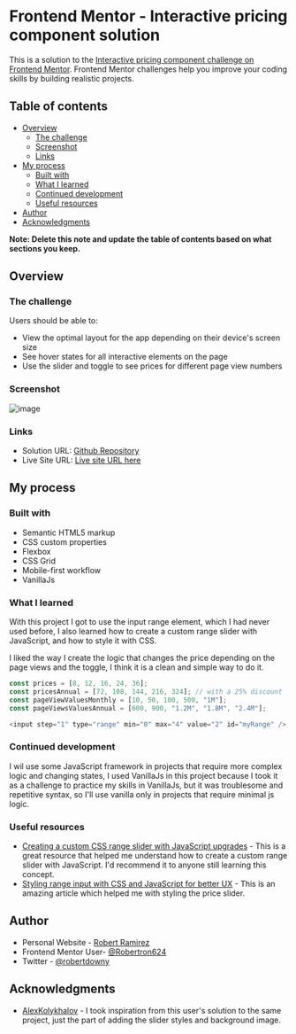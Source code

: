 # Frontend Mentor - Interactive pricing component solution

This is a solution to the [Interactive pricing component challenge on Frontend Mentor](https://www.frontendmentor.io/challenges/interactive-pricing-component-t0m8PIyY8). Frontend Mentor challenges help you improve your coding skills by building realistic projects.

## Table of contents

-   [Overview](#overview)
    -   [The challenge](#the-challenge)
    -   [Screenshot](#screenshot)
    -   [Links](#links)
-   [My process](#my-process)
    -   [Built with](#built-with)
    -   [What I learned](#what-i-learned)
    -   [Continued development](#continued-development)
    -   [Useful resources](#useful-resources)
-   [Author](#author)
-   [Acknowledgments](#acknowledgments)

**Note: Delete this note and update the table of contents based on what sections you keep.**

## Overview

### The challenge

Users should be able to:

-   View the optimal layout for the app depending on their device's screen size
-   See hover states for all interactive elements on the page
-   Use the slider and toggle to see prices for different page view numbers

### Screenshot

![image](https://github.com/Robertron624/interactive-pricing-component/assets/72587880/f449bed3-dd75-4ead-a945-a828515cc5e4)


### Links

-   Solution URL: [Github Repository](https://github.com/Robertron624/interactive-pricing-component)
-   Live Site URL: [Live site URL here](https://incomparable-muffin-43a5a1.netlify.app/)

## My process

### Built with

-   Semantic HTML5 markup
-   CSS custom properties
-   Flexbox
-   CSS Grid
-   Mobile-first workflow
-   VanillaJs


### What I learned

With this project I got to use the input range element, which I had never used before, I also learned how to create a custom range slider with JavaScript, and how to style it with CSS.

I liked the way I create the logic that changes the price depending on the page views and the toggle, I think it is a clean and simple way to do it.

```js
const prices = [8, 12, 16, 24, 36];
const pricesAnnual = [72, 108, 144, 216, 324]; // with a 25% discount
const pageViewValuesMonthly = [10, 50, 100, 500, "1M"];
const pageViewsValuesAnnual = [600, 900, "1.2M", "1.8M", "2.4M"];

<input step="1" type="range" min="0" max="4" value="2" id="myRange" />; // the value is the index of the array
```

### Continued development

I wil use some JavaScript framework in projects that require more complex logic and changing states, I used VanillaJs in this project because I took it as a challenge to practice my skills in VanillaJs, but it was troublesome and repetitive syntax, so I'll use vanilla
only in projects that require minimal js logic.

### Useful resources

-   [Creating a custom CSS range slider with JavaScript upgrades](https://blog.logrocket.com/creating-custom-css-range-slider-javascript-upgrades/) - This is a great resource that helped me understand how to create a custom range slider with JavaScript. I'd recommend it to anyone still learning this concept.
-   [Styling range input with CSS and JavaScript for better UX](https://nikitahl.com/style-range-input-css) - This is an amazing article which helped me with styling the price slider.

## Author

-   Personal Website - [Robert Ramirez](https://robert-ramirez.netlify.app)
-   Frontend Mentor User- [@Robertron624](https://www.frontendmentor.io/profile/Robertron624)
-   Twitter - [@robertdowny](https://www.twitter.com/robertdowny)

## Acknowledgments

-   [AlexKolykhalov](https://www.frontendmentor.io/profile/AlexKolykhalov) - I took inspiration from this user's solution to the same project, just the part of adding the slider styles and background image.
